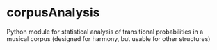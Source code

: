 corpusAnalysis
==============

Python module for statistical analysis of transitional probabilities in a musical corpus (designed for harmony, but usable for other structures)